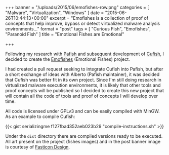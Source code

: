 +++
banner = "/uploads/2015/06/emofishes-row.png"
categories = [ "Malware", "Virtualization", "Windows" ]
date = "2015-06-26T10:44:13+00:00"
excerpt = "Emofishes is a collection of proof of concepts that help improve, bypass or detect virtualized malware analysis environments..."
format = "post"
tags = [ "Curious Fish", "Emofishes", "Paranoid Fish" ]
title = "Emotional Fishes are Emotional"

+++

Following my research with [Pafish][1] and subsequent development of [Cufish][2], I decided to create the [Emofishes][3] (Emotional Fishes) project.

<!--more-->

I had created a pull request seeking to integrate Cufish into Pafish, but after a short exchange of ideas with Alberto (Pafish maintainer), it was decided that Cufish was better fit in its own project. Since I'm still doing research in virtualized malware execution environments, it is likely that other tools and proof concepts will be published so I decided to create this new project that will contain all the code of tools and proof of concepts I will develop over time.

All code is licensed under GPLv3 and can be easily compiled with MinGW. As an example to compile Cufish:

{{< gist serializingme f127fbad352aeb023b29 "compile-instructions.sh" >}}

Under the `dist` directory there are compiled versions ready to be executed. All art present on the project (fishes images) and in the post banner image is courtesy of [Fasticon Design][4].

[1]: /2015/05/28/a-paranoid-fish-and-silver-bullets/ "Blog Post"
[2]: /2015/06/12/curious-fish-is-curious/ "Blog Post"
[3]: /project/emofishes/ "Project Page"
[4]: http://fasticon.com/ "Fasticon Design"
